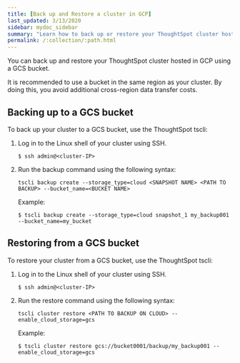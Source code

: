 ```yaml
---
title: [Back up and Restore a cluster in GCP]
last_updated: 3/13/2020
sidebar: mydoc_sidebar
summary: "Learn how to back up or restore your ThoughtSpot cluster hosted in GCP."
permalink: /:collection/:path.html
---
```

You can back up and restore your ThoughtSpot cluster hosted in GCP using a GCS bucket.

It is recommended to use a bucket in the same region as your cluster. By doing this, you avoid additional cross-region data transfer costs.

## Backing up to a GCS bucket

To back up your cluster to a GCS bucket, use the ThoughtSpot tscli:

1. Log in to the Linux shell of your cluster using SSH.
    ```
    $ ssh admin@<cluster-IP>
    ```
2. Run the backup command using the following syntax:  

    `tscli backup create --storage_type=cloud <SNAPSHOT NAME> <PATH TO BACKUP> --bucket_name=<BUCKET NAME>`

    Example:
    ```
    $ tscli backup create --storage_type=cloud snapshot_1 my_backup001 --bucket_name=my_bucket
    ```

## Restoring from a GCS bucket

To restore your cluster from a GCS bucket, use the ThoughtSpot tscli:

1. Log in to the Linux shell of your cluster using SSH.
    ```
    $ ssh admin@<cluster-IP>
    ```
2. Run the restore command using the following syntax:  

    `tscli cluster restore <PATH TO BACKUP ON CLOUD> --enable_cloud_storage=gcs`

    Example:
    ```
    $ tscli cluster restore gcs://bucket0001/backup/my_backup001 --enable_cloud_storage=gcs
    ```
